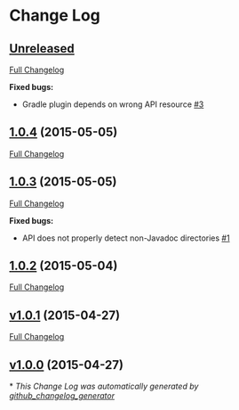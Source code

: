 # Change Log

## [Unreleased](https://github.com/iamthechad/javadoc2dash/tree/HEAD)

[Full Changelog](https://github.com/iamthechad/javadoc2dash/compare/1.0.4...HEAD)

**Fixed bugs:**

- Gradle plugin depends on wrong API resource [\#3](https://github.com/iamthechad/javadoc2dash/issues/3)

## [1.0.4](https://github.com/iamthechad/javadoc2dash/tree/1.0.4) (2015-05-05)

[Full Changelog](https://github.com/iamthechad/javadoc2dash/compare/1.0.3...1.0.4)

## [1.0.3](https://github.com/iamthechad/javadoc2dash/tree/1.0.3) (2015-05-05)

[Full Changelog](https://github.com/iamthechad/javadoc2dash/compare/1.0.2...1.0.3)

**Fixed bugs:**

- API does not properly detect non-Javadoc directories [\#1](https://github.com/iamthechad/javadoc2dash/issues/1)

## [1.0.2](https://github.com/iamthechad/javadoc2dash/tree/1.0.2) (2015-05-04)

[Full Changelog](https://github.com/iamthechad/javadoc2dash/compare/v1.0.1...1.0.2)

## [v1.0.1](https://github.com/iamthechad/javadoc2dash/tree/v1.0.1) (2015-04-27)

[Full Changelog](https://github.com/iamthechad/javadoc2dash/compare/v1.0.0...v1.0.1)

## [v1.0.0](https://github.com/iamthechad/javadoc2dash/tree/v1.0.0) (2015-04-27)



\* *This Change Log was automatically generated by [github_changelog_generator](https://github.com/skywinder/Github-Changelog-Generator)*